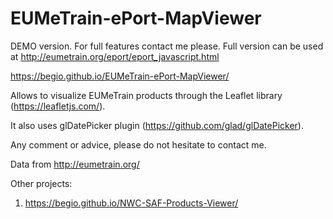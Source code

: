 # EUMeTrain-ePort-MapViewer

DEMO version. For full features contact me please. Full version can be used at http://eumetrain.org/eport/eport_javascript.html

https://begio.github.io/EUMeTrain-ePort-MapViewer/

Allows to visualize EUMeTrain products through the Leaflet library (https://leafletjs.com/).

It also uses glDatePicker plugin (https://github.com/glad/glDatePicker).

Any comment or advice, please do not hesitate to contact me.

Data from http://eumetrain.org/

Other projects:

1. https://begio.github.io/NWC-SAF-Products-Viewer/
